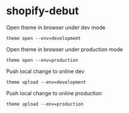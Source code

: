 # shopify-debut

Open theme in browser under dev mode

`theme open --env=developmemt`



Open theme in browser under production mode

`theme open --env=production`



Push local change to online dev

`theme upload --env=development`



Push local change to online production

`theme upload --env=production`
